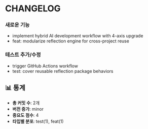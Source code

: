 # CHANGELOG

### 새로운 기능

- implement hybrid AI development workflow with 4-axis upgrade
- feat: modularize reflection engine for cross-project reuse

### 테스트 추가/수정

- trigger GitHub Actions workflow
- test: cover reusable reflection package behaviors

## 📊 통계

- **총 커밋 수**: 2개
- **버전 증가**: minor
- **중요도 점수**: 4
- **타입별 분포**: test(1), feat(1)
